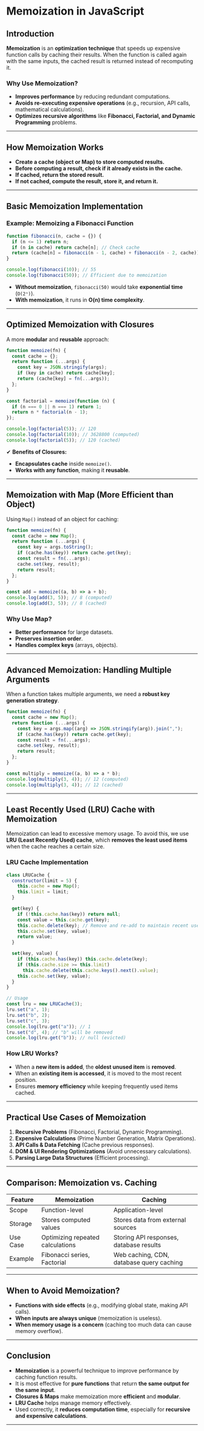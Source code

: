 # **Memoization in JavaScript**

## **Introduction**

**Memoization** is an **optimization technique** that speeds up expensive function calls by caching their results. When the function is called again with the same inputs, the cached result is returned instead of recomputing it.

### **Why Use Memoization?**

- **Improves performance** by reducing redundant computations.
- **Avoids re-executing expensive operations** (e.g., recursion, API calls, mathematical calculations).
- **Optimizes recursive algorithms** like **Fibonacci, Factorial, and Dynamic Programming** problems.

---

## **How Memoization Works**

- **Create a cache (object or Map) to store computed results.**
- **Before computing a result, check if it already exists in the cache.**
- **If cached, return the stored result.**
- **If not cached, compute the result, store it, and return it.**

---

## **Basic Memoization Implementation**

### **Example: Memoizing a Fibonacci Function**

```js
function fibonacci(n, cache = {}) {
  if (n <= 1) return n;
  if (n in cache) return cache[n]; // Check cache
  return (cache[n] = fibonacci(n - 1, cache) + fibonacci(n - 2, cache));
}

console.log(fibonacci(10)); // 55
console.log(fibonacci(50)); // Efficient due to memoization
```

- **Without memoization**, `fibonacci(50)` would take **exponential time** (`O(2ⁿ)`).
- **With memoization**, it runs in **O(n) time complexity**.

---

## **Optimized Memoization with Closures**

A more **modular** and **reusable** approach:

```js
function memoize(fn) {
  const cache = {};
  return function (...args) {
    const key = JSON.stringify(args);
    if (key in cache) return cache[key];
    return (cache[key] = fn(...args));
  };
}

const factorial = memoize(function (n) {
  if (n === 0 || n === 1) return 1;
  return n * factorial(n - 1);
});

console.log(factorial(5)); // 120
console.log(factorial(10)); // 3628800 (computed)
console.log(factorial(5)); // 120 (cached)
```

✔ **Benefits of Closures:**

- **Encapsulates cache** inside `memoize()`.
- **Works with any function**, making it **reusable**.

---

## **Memoization with Map (More Efficient than Object)**

Using `Map()` instead of an object for caching:

```js
function memoize(fn) {
  const cache = new Map();
  return function (...args) {
    const key = args.toString();
    if (cache.has(key)) return cache.get(key);
    const result = fn(...args);
    cache.set(key, result);
    return result;
  };
}

const add = memoize((a, b) => a + b);
console.log(add(3, 5)); // 8 (computed)
console.log(add(3, 5)); // 8 (cached)
```

### **Why Use Map?**

- **Better performance** for large datasets.
- **Preserves insertion order**.
- **Handles complex keys** (arrays, objects).

---

## **Advanced Memoization: Handling Multiple Arguments**

When a function takes multiple arguments, we need a **robust key generation strategy**.

```js
function memoize(fn) {
  const cache = new Map();
  return function (...args) {
    const key = args.map((arg) => JSON.stringify(arg)).join(",");
    if (cache.has(key)) return cache.get(key);
    const result = fn(...args);
    cache.set(key, result);
    return result;
  };
}

const multiply = memoize((a, b) => a * b);
console.log(multiply(3, 4)); // 12 (computed)
console.log(multiply(3, 4)); // 12 (cached)
```

---

## **Least Recently Used (LRU) Cache with Memoization**

Memoization can lead to excessive memory usage. To avoid this, we use **LRU (Least Recently Used) cache**, which **removes the least used items** when the cache reaches a certain size.

### **LRU Cache Implementation**

```js
class LRUCache {
  constructor(limit = 5) {
    this.cache = new Map();
    this.limit = limit;
  }

  get(key) {
    if (!this.cache.has(key)) return null;
    const value = this.cache.get(key);
    this.cache.delete(key); // Remove and re-add to maintain recent use order
    this.cache.set(key, value);
    return value;
  }

  set(key, value) {
    if (this.cache.has(key)) this.cache.delete(key);
    if (this.cache.size >= this.limit)
      this.cache.delete(this.cache.keys().next().value);
    this.cache.set(key, value);
  }
}

// Usage
const lru = new LRUCache(3);
lru.set("a", 1);
lru.set("b", 2);
lru.set("c", 3);
console.log(lru.get("a")); // 1
lru.set("d", 4); // "b" will be removed
console.log(lru.get("b")); // null (evicted)
```

### **How LRU Works?**

- When a **new item is added**, the **oldest unused item** is **removed**.
- When an **existing item is accessed**, it is moved to the most recent position.
- Ensures **memory efficiency** while keeping frequently used items cached.

---

## **Practical Use Cases of Memoization**

1. **Recursive Problems** (Fibonacci, Factorial, Dynamic Programming).
2. **Expensive Calculations** (Prime Number Generation, Matrix Operations).
3. **API Calls & Data Fetching** (Cache previous responses).
4. **DOM & UI Rendering Optimizations** (Avoid unnecessary calculations).
5. **Parsing Large Data Structures** (Efficient processing).

---

## **Comparison: Memoization vs. Caching**

| Feature  | Memoization                      | Caching                                  |
| -------- | -------------------------------- | ---------------------------------------- |
| Scope    | Function-level                   | Application-level                        |
| Storage  | Stores computed values           | Stores data from external sources        |
| Use Case | Optimizing repeated calculations | Storing API responses, database results  |
| Example  | Fibonacci series, Factorial      | Web caching, CDN, database query caching |

---

## **When to Avoid Memoization?**

- **Functions with side effects** (e.g., modifying global state, making API calls).
- **When inputs are always unique** (memoization is useless).
- **When memory usage is a concern** (caching too much data can cause memory overflow).

---

## **Conclusion**

- **Memoization** is a powerful technique to improve performance by caching function results.
- It is most effective for **pure functions** that return **the same output for the same input**.
- **Closures & Maps** make memoization more **efficient** and **modular**.
- **LRU Cache** helps manage memory effectively.
- Used correctly, it **reduces computation time**, especially for **recursive and expensive calculations**.

---
